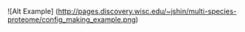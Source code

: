![Alt Example] (http://pages.discovery.wisc.edu/~jshin/multi-species-proteome/config_making_example.png)
